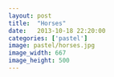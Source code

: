 ```yaml
---
layout: post
title:  "Horses"
date:   2013-10-18 22:20:00
categories: ['pastel']
image: pastel/horses.jpg
image_width: 667
image_height: 500
---
```


